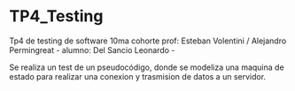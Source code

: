 # TP4_Testing
Tp4 de testing de software 10ma cohorte
prof: Esteban Volentini / Alejandro Permingreat - alumno: Del Sancio Leonardo -

Se realiza un test de un pseudocódigo, donde se modeliza una maquina de estado para realizar una conexion y trasmision de datos a un servidor. 
